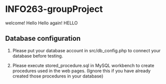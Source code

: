 # INFO263-groupProject
welcome!
Hello
Hello again!
HELLO


## Database configuration
1. Please put your database account in src/db_config.php to connect your database before testing.

2. Please execute stored_procedure.sql in MySQL workbench to create procedures used in the web pages.
  (Ignore this if you have already created those procedures in your database)
